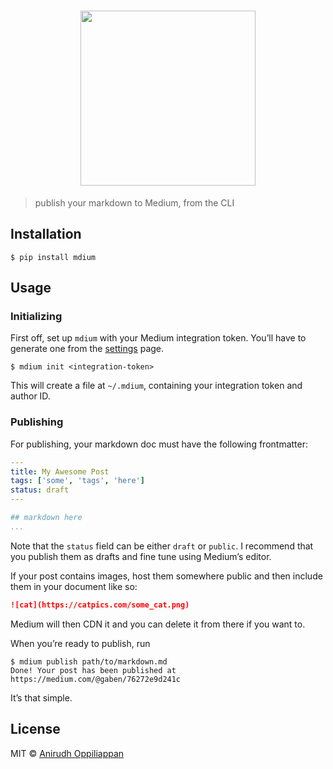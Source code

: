 <h1 align="center">
  <img src="https://x.icyphox.sh/iYsTY.png" width="280">
</h1>

> publish your markdown to Medium, from the CLI

## Installation

```console
$ pip install mdium
```


## Usage

### Initializing

First off, set up `mdium` with your Medium integration token. You’ll have to generate one from the [settings](https://medium.com/me/settings) page.
```console
$ mdium init <integration-token>
```

This will create a file at `~/.mdium`, containing your integration token and author ID.

### Publishing

For publishing, your markdown doc must have the following frontmatter:

```yaml
---
title: My Awesome Post
tags: ['some', 'tags', 'here']
status: draft
---

## markdown here
...
```

Note that the `status` field can be either `draft` or `public`. I recommend that you publish them as drafts and fine tune using Medium’s editor.

If your post contains images, host them somewhere public and then include them in your document like so:

```markdown
![cat](https://catpics.com/some_cat.png)
```
Medium will then CDN it and you can delete it from there if you want to.

When you’re ready to publish, run
```console
$ mdium publish path/to/markdown.md
Done! Your post has been published at https://medium.com/@gaben/76272e9d241c
```

It’s that simple.

## License

MIT © [Anirudh Oppiliappan](https://icyphox.sh)

